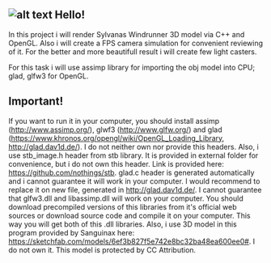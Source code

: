 ![alt text](https://raw.githubusercontent.com/SleepingSoul/Rendering_Sylvanas_Windrunner_model_via_OpenGL/master/result.gif)
Hello!
--------------------------------------

In this project i will render Sylvanas Windrunner 3D model via C++ and OpenGL.
Also i will create a FPS camera simulation for convenient reviewing of it.
For the better and more beautifull result i will create few light casters.

For this task i will use assimp library for importing the obj model into CPU;
glad, glfw3 for OpenGL.

Important!
--------
If you want to run it in your computer, you should install assimp (http://www.assimp.org/), glwf3 (http://www.glfw.org/)
and glad (https://www.khronos.org/opengl/wiki/OpenGL_Loading_Library, http://glad.dav1d.de/). I do not neither own nor provide
this headers.
Also, i use stb_image.h header from stb library. It is provided in external folder for convenience, but i do not own this header.
Link is provided here: https://github.com/nothings/stb.
glad.c header is generated automatically and i cannot guarantee it will work in your computer. I would recommend to replace it on new
file, generated in http://glad.dav1d.de/.
I cannot guarantee that glfw3.dll and libassimp.dll will work on your computer. You should download precompiled versions of this
libraries from it's official web sources or download source code and compile it on your computer. This way you will get both of this
.dll libraries.
Also, i use 3D model in this program provided by Sanguinax here: https://sketchfab.com/models/6ef3b827f5e742e8bc32ba48ea600ee0#.
I do not own it. This model is protected by CC Attribution.
